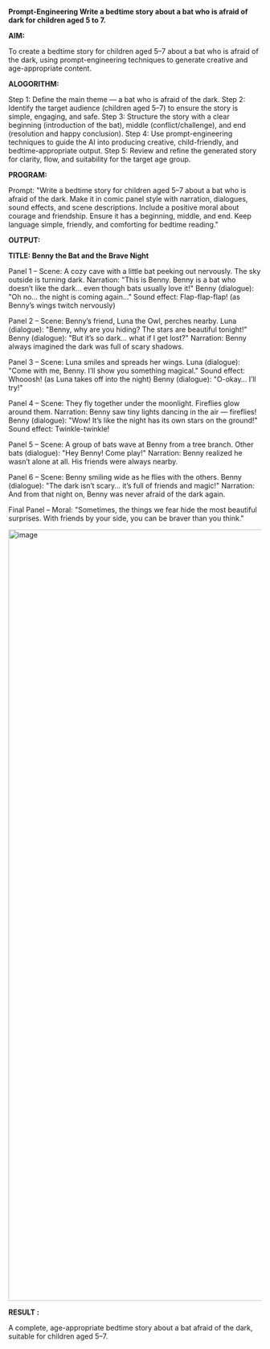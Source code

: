 **Prompt-Engineering
Write a bedtime story about a bat who is afraid of dark for children aged 5 to 7.**

**AIM:**

To create a bedtime story for children aged 5–7 about a bat who is afraid of the dark, using prompt-engineering techniques to generate creative and age-appropriate content.

**ALOGORITHM:**

Step 1: Define the main theme — a bat who is afraid of the dark. Step 2: Identify the target audience (children aged 5–7) to ensure the story is simple, engaging, and safe. Step 3: Structure the story with a clear beginning (introduction of the bat), middle (conflict/challenge), and end (resolution and happy conclusion). Step 4: Use prompt-engineering techniques to guide the AI into producing creative, child-friendly, and bedtime-appropriate output. Step 5: Review and refine the generated story for clarity, flow, and suitability for the target age group.

**PROGRAM:**

Prompt: "Write a bedtime story for children aged 5–7 about a bat who is afraid of the dark. Make it in comic panel style with narration, dialogues, sound effects, and scene descriptions. Include a positive moral about courage and friendship. Ensure it has a beginning, middle, and end. Keep language simple, friendly, and comforting for bedtime reading."

**OUTPUT:**

**TITLE: Benny the Bat and the Brave Night**

Panel 1 – Scene: A cozy cave with a little bat peeking out nervously. The sky outside is turning dark.
Narration:
"This is Benny. Benny is a bat who doesn’t like the dark… even though bats usually love it!"
Benny (dialogue):
"Oh no… the night is coming again…"
Sound effect: Flap-flap-flap! (as Benny’s wings twitch nervously)

Panel 2 – Scene: Benny’s friend, Luna the Owl, perches nearby.
Luna (dialogue):
"Benny, why are you hiding? The stars are beautiful tonight!"
Benny (dialogue):
"But it’s so dark… what if I get lost?"
Narration:
Benny always imagined the dark was full of scary shadows.

Panel 3 – Scene: Luna smiles and spreads her wings.
Luna (dialogue):
"Come with me, Benny. I’ll show you something magical."
Sound effect: Whooosh! (as Luna takes off into the night)
Benny (dialogue):
"O-okay… I’ll try!"

Panel 4 – Scene: They fly together under the moonlight. Fireflies glow around them.
Narration:
Benny saw tiny lights dancing in the air — fireflies!
Benny (dialogue):
"Wow! It’s like the night has its own stars on the ground!"
Sound effect: Twinkle-twinkle!

Panel 5 – Scene: A group of bats wave at Benny from a tree branch.
Other bats (dialogue):
"Hey Benny! Come play!"
Narration:
Benny realized he wasn’t alone at all. His friends were always nearby.

Panel 6 – Scene: Benny smiling wide as he flies with the others.
Benny (dialogue):
"The dark isn’t scary… it’s full of friends and magic!"
Narration:
And from that night on, Benny was never afraid of the dark again.

Final Panel – Moral:
"Sometimes, the things we fear hide the most beautiful surprises. With friends by your side, you can be braver than you think."

<img width="1024" height="1536" alt="image" src="https://github.com/user-attachments/assets/71d827eb-5fdb-46db-a1be-939feaadf122" />


**RESULT :**

A complete, age-appropriate bedtime story about a bat afraid of the dark, suitable for children aged 5–7.
